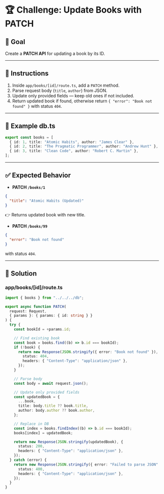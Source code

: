 

# 🏆 Challenge: Update Books with PATCH

## 🎯 Goal

Create a **PATCH API** for updating a book by its ID.

---

## 📝 Instructions

1. Inside `app/books/[id]/route.ts`, add a `PATCH` method.
2. Parse request body (`title`, `author`) from JSON.
3. Update only provided fields — keep old ones if not included.
4. Return updated book if found, otherwise return `{ "error": "Book not found" }` with status `404`.

---

## 📂 Example db.ts

```ts
export const books = [
  { id: 1, title: "Atomic Habits", author: "James Clear" },
  { id: 2, title: "The Pragmatic Programmer", author: "Andrew Hunt" },
  { id: 3, title: "Clean Code", author: "Robert C. Martin" },
];
```

---

## ✅ Expected Behavior

* **PATCH `/books/1`**

```json
{
  "title": "Atomic Habits (Updated)"
}
```

👉 Returns updated book with new title.

* **PATCH `/books/99`**

```json
{
  "error": "Book not found"
}
```

with status `404`.

---

## 📝 Solution

### app/books/\[id]/route.ts

```ts
import { books } from "../../../db";

export async function PATCH(
  request: Request,
  { params }: { params: { id: string } }
) {
  try {
    const bookId = +params.id;

    // Find existing book
    const book = books.find((b) => b.id === bookId);
    if (!book) {
      return new Response(JSON.stringify({ error: "Book not found" }), {
        status: 404,
        headers: { "Content-Type": "application/json" },
      });
    }

    // Parse body
    const body = await request.json();

    // Update only provided fields
    const updatedBook = {
      ...book,
      title: body.title ?? book.title,
      author: body.author ?? book.author,
    };

    // Replace in DB
    const index = books.findIndex((b) => b.id === bookId);
    books[index] = updatedBook;

    return new Response(JSON.stringify(updatedBook), {
      status: 200,
      headers: { "Content-Type": "application/json" },
    });
  } catch (error) {
    return new Response(JSON.stringify({ error: "Failed to parse JSON" }), {
      status: 400,
      headers: { "Content-Type": "application/json" },
    });
  }
}
```
